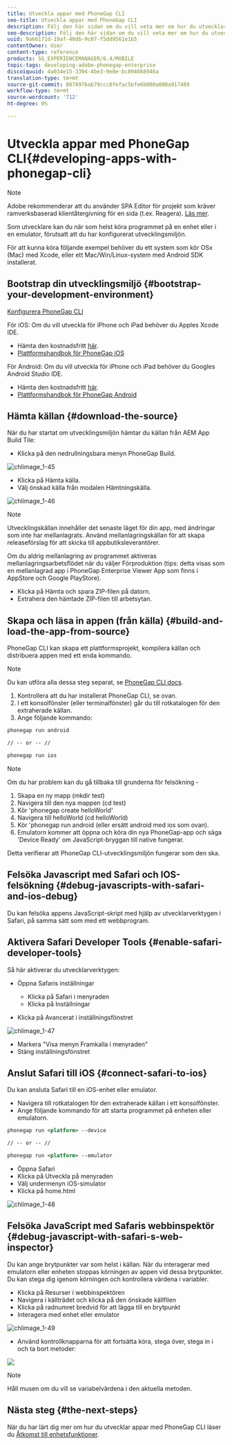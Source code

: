 ```yaml
---
title: Utveckla appar med PhoneGap CLI
seo-title: Utveckla appar med PhoneGap CLI
description: Följ den här sidan om du vill veta mer om hur du utvecklar appar med PhoneGap CLI.
seo-description: Följ den här sidan om du vill veta mer om hur du utvecklar appar med PhoneGap CLI.
uuid: 9a66171d-19af-40db-9c07-f5dd9561e1b5
contentOwner: User
content-type: reference
products: SG_EXPERIENCEMANAGER/6.4/MOBILE
topic-tags: developing-adobe-phonegap-enterprise
discoiquuid: 4a034e15-3394-4be3-9e8e-bc894668946a
translation-type: tm+mt
source-git-commit: 8078976ab79ccc0fefac5bfe6b000a008a917489
workflow-type: tm+mt
source-wordcount: '712'
ht-degree: 0%

---
```



# Utveckla appar med PhoneGap CLI{#developing-apps-with-phonegap-cli}

>[!NOTE]
>
>Adobe rekommenderar att du använder SPA Editor för projekt som kräver ramverksbaserad klientåtergivning för en sida (t.ex. Reagera). [Läs mer](/help/sites-developing/spa-overview.md).

Som utvecklare kan du när som helst köra programmet på en enhet eller i en emulator, förutsatt att du har konfigurerat utvecklingsmiljön.

För att kunna köra följande exempel behöver du ett system som kör OSx (Mac) med Xcode, eller ett Mac/Win/Linux-system med Android SDK installerat.

## Bootstrap din utvecklingsmiljö {#bootstrap-your-development-environment}

[Konfigurera PhoneGap CLI](https://docs.phonegap.com/en/4.0.0/guide_cli_index.md.html#The%20Command-Line%20Interface)

För iOS: Om du vill utveckla för iPhone och iPad behöver du Apples Xcode IDE.

* Hämta den kostnadsfritt [här](https://developer.apple.com/xcode/downloads/).
* [Plattformshandbok för PhoneGap iOS](https://docs.phonegap.com/en/4.0.0/guide_platforms_ios_index.md.html#iOS%20Platform%20Guide)

För Android: Om du vill utveckla för iPhone och iPad behöver du Googles Android Studio IDE.

* Hämta den kostnadsfritt [här](https://developer.android.com/sdk/index.html).
* [Plattformshandbok för PhoneGap Android](https://docs.phonegap.com/en/4.0.0/guide_platforms_android_index.md.html#Android%20Platform%20Guide)

## Hämta källan {#download-the-source}

När du har startat om utvecklingsmiljön hämtar du källan från AEM App Build Tile:

* Klicka på den nedrullningsbara menyn PhoneGap Build.

![chlimage_1-45](assets/chlimage_1-45.png)

* Klicka på Hämta källa.
* Välj önskad källa från modalen Hämtningskälla.

![chlimage_1-46](assets/chlimage_1-46.png)

>[!NOTE]
>
>Utvecklingskällan innehåller det senaste läget för din app, med ändringar som inte har mellanlagrats. Använd mellanlagringskällan för att skapa releaseförslag för att skicka till appbutiksleverantörer.
>
>Om du aldrig mellanlagring av programmet aktiveras mellanlagringsarbetsflödet när du väljer Förproduktion (tips: detta visas som en mellanlagrad app i PhoneGap Enterprise Viewer App som finns i AppStore och Google PlayStore).

* Klicka på Hämta och spara ZIP-filen på datorn.
* Extrahera den hämtade ZIP-filen till arbetsytan.

## Skapa och läsa in appen (från källa) {#build-and-load-the-app-from-source}

PhoneGap CLI kan skapa ett plattformsprojekt, kompilera källan och distribuera appen med ett enda kommando.

>[!NOTE]
>
>Du kan utföra alla dessa steg separat, se [PhoneGap CLI docs](https://phonegap.com/blog/2014/11/13/phonegap-cli-3-6-3/).

1. Kontrollera att du har installerat PhoneGap CLI, se ovan.
1. I ett konsolfönster (eller terminalfönster) går du till rotkatalogen för den extraherade källan.
1. Ange följande kommando:

```xml
phonegap run android

// -- or -- //

phonegap run ios
```

>[!NOTE]
>
>Om du har problem kan du gå tillbaka till grunderna för felsökning -
>
>1. Skapa en ny mapp (mkdir test)
>1. Navigera till den nya mappen (cd test)
>1. Kör &#39;phonegap create helloWorld&#39;
>1. Navigera till helloWorld (cd helloWorld)
>1. Kör &#39;phonegap run android (eller ersätt android med ios som ovan).
>1. Emulatorn kommer att öppna och köra din nya PhoneGap-app och säga &#39;Device Ready&#39; om JavaScript-bryggan till native fungerar.

>
>
Detta verifierar att PhoneGap CLI-utvecklingsmiljön fungerar som den ska.

## Felsöka Javascript med Safari och IOS-felsökning {#debug-javascripts-with-safari-and-ios-debug}

Du kan felsöka appens JavaScript-skript med hjälp av utvecklarverktygen i Safari, på samma sätt som med ett webbprogram.

## Aktivera Safari Developer Tools {#enable-safari-developer-tools}

Så här aktiverar du utvecklarverktygen:

* Öppna Safaris inställningar

   * Klicka på Safari i menyraden
   * Klicka på Inställningar

* Klicka på Avancerat i inställningsfönstret

![chlimage_1-47](assets/chlimage_1-47.png)

* Markera &quot;Visa menyn Framkalla i menyraden&quot;
* Stäng inställningsfönstret

## Anslut Safari till iOS {#connect-safari-to-ios}

Du kan ansluta Safari till en iOS-enhet eller emulator.

* Navigera till rotkatalogen för den extraherade källan i ett konsolfönster.
* Ange följande kommando för att starta programmet på enheten eller emulatorn.

```xml
phonegap run <platform> --device

// -- or -- //

phonegap run <platform> --emulator
```

* Öppna Safari
* Klicka på Utveckla på menyraden
* Välj undermenyn iOS-simulator
* Klicka på home.html

![chlimage_1-48](assets/chlimage_1-48.png)

## Felsöka JavaScript med Safaris webbinspektör {#debug-javascript-with-safari-s-web-inspector}

Du kan ange brytpunkter var som helst i källan. När du interagerar med emulatorn eller enheten stoppas körningen av appen vid dessa brytpunkter. Du kan stega dig igenom körningen och kontrollera värdena i variabler.

* Klicka på Resurser i webbinspektören
* Navigera i källträdet och klicka på den önskade källfilen
* Klicka på radnumret bredvid för att lägga till en brytpunkt
* Interagera med enhet eller emulator

![chlimage_1-49](assets/chlimage_1-49.png)

* Använd kontrollknapparna för att fortsätta köra, stega över, stega in i och ta bort metoder:

![](do-not-localize/chlimage_1-4.png)

>[!NOTE]
>
>Håll musen om du vill se variabelvärdena i den aktuella metoden.

## Nästa steg {#the-next-steps}

När du har lärt dig mer om hur du utvecklar appar med PhoneGap CLI läser du [Åtkomst till enhetsfunktioner](/help/mobile/phonegap-access-device-features.md).
